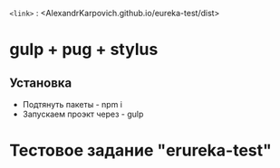 `<link>` : <AlexandrKarpovich.github.io/eureka-test/dist>


# gulp + pug + stylus

## Установка
* Подтянуть пакеты  -   npm i
* Запускаем проэкт через  -  gulp


# Тестовое задание "erureka-test"

